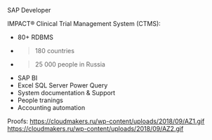SAP Developer

IMPACT® Clinical Trial Management System (CTMS):
- 80+ RDBMS
- >180 countries
- > 25 000 people in Russia
- SAP BI
- Excel SQL Server Power Query
- System documentation & Support
- People tranings
- Accounting automation

Proofs:
https://cloudmakers.ru/wp-content/uploads/2018/09/AZ1.gif
https://cloudmakers.ru/wp-content/uploads/2018/09/AZ2.gif
